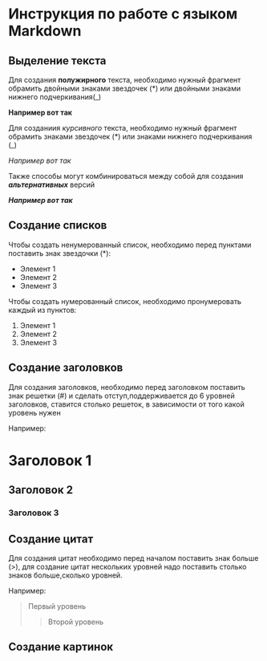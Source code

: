 # Инструкция по работе с языком Markdown

## Выделение текста

Для создания **полужирного** текста, необходимо нужный фрагмент обрамить двойными знаками звездочек (*)  или двойными знаками нижнего подчеркивания(_)

__Например вот так__

Для созданиия *курсивного* текста, необходимо нужный фрагмент обрамить знаками звездочек (*) или знаками нижнего подчеркивания (_)

*Например вот так*

Также способы могут комбинироваться между собой для создания *__альтернативных__* версий

_**Например вот так**_
## Создание списков

Чтобы создать ненумерованный список, необходимо перед пунктами поставить знак звездочки (*):

* Элемент 1
* Элемент 2
* Элемент 3

Чтобы создать нумерованный список, необходимо пронумеровать каждый из пунктов:

1. Элемент 1
2. Элемент 2
3. Элемент 3

## Создание заголовков

Для создания заголовков, необходимо перед заголовком поставить знак решетки (#)  и сделать отступ,поддерживается до 6 уровней заголовков, ставится столько решеток, в зависимости от того какой уровень нужен

Например:
# Заголовок 1
## Заголовок 2
### Заголовок 3

## Создание цитат

Для создания цитат необходимо перед началом поставить знак больше (>), для создание цитат нескольких уровней надо поставить столько знаков больше,сколько уровней.

Например:
> Первый уровень
>> Второй уровень

## Создание картинок